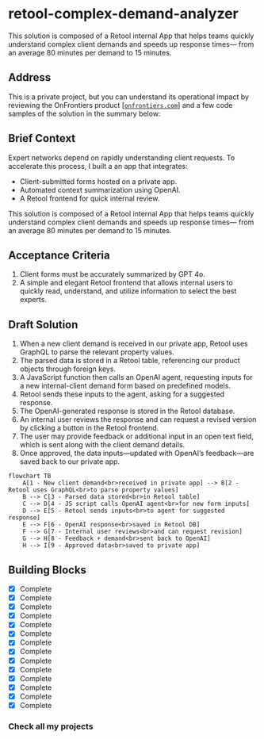 # retool-complex-demand-analyzer
This solution is composed of a Retool internal App that helps teams quickly understand complex client demands and speeds up response times— from an average 80 minutes per demand to 15 minutes.

## Address

This is a private project, but you can understand its operational impact by reviewing the OnFrontiers product [[`onfrontiers.com`](https://www.onfrontiers.com/product)] and a few code samples of the solution in the summary below:

## **Brief Context**

Expert networks depend on rapidly understanding client requests. To accelerate this process, I built a an app that integrates:

- Client-submitted forms hosted on a private app.
- Automated context summarization using OpenAI.
- A Retool frontend for quick internal review.

This solution is composed of a Retool internal App that helps teams quickly understand complex client demands and speeds up response times— from an average 80 minutes per demand to 15 minutes.

## **Acceptance Criteria**

1. Client forms must be accurately summarized by GPT 4o.
2. A simple and elegant Retool frontend that allows internal users to quickly read, understand, and utilize information to select the best experts.

## **Draft Solution**

1. When a new client demand is received in our private app, Retool uses GraphQL to parse the relevant property values.
2. The parsed data is stored in a Retool table, referencing our product objects through foreign keys.
3. A JavaScript function then calls an OpenAI agent, requesting inputs for a new internal-client demand form based on predefined models.
4. Retool sends these inputs to the agent, asking for a suggested response.
5. The OpenAI-generated response is stored in the Retool database.
6. An internal user reviews the response and can request a revised version by clicking a button in the Retool frontend.
7. The user may provide feedback or additional input in an open text field, which is sent along with the client demand details.
8. Once approved, the data inputs—updated with OpenAI’s feedback—are saved back to our private app.

```mermaid
flowchart TB
    A[1 - New client demand<br>received in private app] --> B[2 - Retool uses GraphQL<br>to parse property values]
    B --> C[3 - Parsed data stored<br>in Retool table]
    C --> D[4 - JS script calls OpenAI agent<br>for new form inputs]
    D --> E[5 - Retool sends inputs<br>to agent for suggested response]
    E --> F[6 - OpenAI response<br>saved in Retool DB]
    F --> G[7 - Internal user reviews<br>and can request revision]
    G --> H[8 - Feedback + demand<br>sent back to OpenAI]
    H --> I[9 - Approved data<br>saved to private app]
```

## **Building Blocks**

- [x]  Complete
- [x]  Complete
- [x]  Complete
- [x]  Complete
- [x]  Complete
- [x]  Complete
- [x]  Complete
- [x]  Complete
- [x]  Complete
- [x]  Complete
- [x]  Complete
- [x]  Complete
- [x]  Complete
- [x]  Complete

### **Check all my projects**

